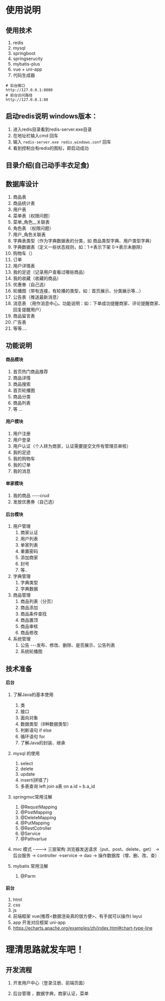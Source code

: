 
# 使用说明

## 使用技术
1. redis
2. mysql
3. springboot
4. springserucity
5. mybatis-plus
6. vue + uni-app
7. 代码生成器

```shell script
# 后台接口
http://127.0.0.1:8080
# 前台访问路径
http://127.0.0.1:80  
```

## 启动redis说明 windows版本：
1. 进入redis目录看到redis-server.exe目录
2. 在地址栏输入cmd 回车
3. 输入 `redis-server.exe redis.windows.conf` 回车
4. 看到控制台有redis的图标，即启动成功

## 目录介绍(自己动手丰衣足食)

## 数据库设计
1. 商品表
2. 商品统计表
3. 用户表
4. 菜单表（权限问题）
5. 菜单_角色__关联表
6. 角色表 （权限问题）
7. 用户_角色关联表
8. 字典表类型（作为字典数据表的分类，如 商品类型字典、用户类型字典）
9. 字典数据表（定义一些状态规则，如：1->表示下架 0->表示未删除）
10. 购物车（）
11. 订单
12. 用户详情表
13. 我的足迹（记录用户查看过哪些商品）
14. 我的收藏（收藏的商品）
15. 优惠券（自己选）
16. 轮播图（带有连接，有轮播的类型，如：首页展示、分类展示等...）
17. 公告表（推送最新消息）
18. 消息表 （用作消息中心。功能说明：如：下单成功提醒商家、评论提醒商家、回复提醒用户）
19. 商品留言表
20. 广告表
21. 等等....

## 功能说明

#### 商品模块
1. 首页热门商品推荐
2. 商品详情
3. 商品搜索
4. 首页轮播图
5. 商品分类
6. 商品列表
7. 等 ...

#### 用户模块
1. 用户注册
2. 用户登录
3. 用户认证（个人转为商家，认证需要提交文件有管理员审核）
4. 我的足迹
5. 我的购物车
6. 我的订单
7. 我的消息

#### 单家模块
1. 我的商品 ----crud 
2. 发放优惠券（自己选）

#### 后台模块
1. 用户管理
    1. 商家认证
    2. 用户列表
    3. 单家列表
    4. 重置密码
    5. 添加商家
    5. 封号
    6. 等..
2. 字典管理
    1. 字典类型
    2. 字典数据
3. 商品管理
    1. 商品列表（分页）
    2. 商品添加
    3. 商品条件查找
    4. 商品置顶
    5. 商品审核
    6. 商品修改
4. 系统管理
    1. 公告 ---发布、修改、删除、是否展示、公告列表
    2. 系统轮播图 
    


## 技术准备
#### 后台
1. 了解Java的基本使用
    1. 类
    2. 接口
    3. 面向对象
    4. 数据类型（8种数据类型）
    5. 判断语句 if else 
    6. 循环语句 for
    7. 了解Java的封装、继承

2. mysql 的使用
    1. select 
    2. delete
    3. update
    4. insert(拼错了)
    5. 多表查询 left join a表 on a.id = b.a_id

3. springmvc常用注解
    1. @RequstMapping
    2. @PostMapping
    3. @DeleteMapping
    4. @PutMapping
    5. @RestCotroller
    6. @Service
    7. @Pathvarlue

4. mvc 模式 ----> 三层架构
   浏览器发送请求（put、post、delete、get） -> 后台服务 -> controller ->service -> dao -> 操作数据库（增、删、改、查）

5. mybatis 常用注解
    1. @Parm

#### 前台
1. html
2. css
3. js
4. 前端框架 vue(推荐<数据渲染真的很方便>、有手就可以操作) layui
5. app 开发对应框架 uni-app
6. https://echarts.apache.org/examples/zh/index.html#chart-type-line

# 理清思路就发车吧！ 

## 开发流程

1. 开发用户中心（登录注册、前端页面）

2. 后台管理 ，数据字典，商家认证，菜单

   

   

